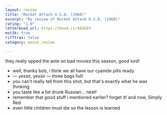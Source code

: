 ```yaml
---
layout: review
title: "Rocket Attack U.S.A. (1960)"
excerpt: "My review of Rocket Attack U.S.A. (1960)"
rating: "1.0"
letterboxd_url: https://boxd.it/4AIGEV
mst3k: true
rifftrax: false
category: movie_review

---
```


they really upped the ante on bad movies this season, good lord!

* well, thanks bob, i think we all have our cyanide pills ready
* — yessir, yessir — three bags full!
* you can't really tell from this shot, but that's exactly what he was thinking
* you taste like a fat drunk Russian... neat!
* remember that good stuff i mentioned earlier? forget it! and now, Simply Red
* even little children must die so the lesson is learned